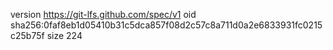 version https://git-lfs.github.com/spec/v1
oid sha256:0faf8eb1d05410b31c5dca857f08d2c57c8a711d0a2e6833931fc0215c25b75f
size 224

